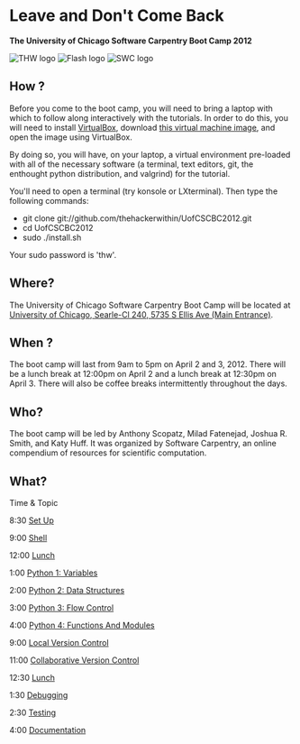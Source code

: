 # Leave and Don't Come Back

**The University of Chicago Software Carpentry Boot Camp 2012**

![THW logo]( http://hackerwithin.org/thw/static/thwlogo-small.png "thw logo")   ![Flash logo]( http://software-carpentry.org/blog/wp-content/uploads/2012/01/flash-logo-sm.gif "flash logo")                 ![SWC logo]( http://software-carpentry.org/software-carpentry-logo-285x58.png "SWC logo")

## How ?

Before you come to the boot camp, you will need to bring a laptop with which to 
follow along interactively with the tutorials. In order to do this, you will 
need to install [VirtualBox](https://www.virtualbox.org/), download 
[this virtual machine 
image](http://s3.amazonaws.com/ufocthwscbc/UoFCSCBC2012.ova), 
and open the image using VirtualBox.

By doing so, you will have, on your laptop, a virtual environment pre-loaded 
with all of the necessary software (a terminal, text editors, git, the enthought 
python distribution, and valgrind) for the tutorial. 

You'll need to open a terminal (try konsole or LXterminal). Then type the 
following commands:

- git clone git://github.com/thehackerwithin/UofCSCBC2012.git
- cd UofCSCBC2012
- sudo ./install.sh

Your sudo password is 'thw'.

## Where?

The University of Chicago Software Carpentry Boot Camp will be located
at [University of Chicago, Searle-Cl 240, 5735 S Ellis Ave (Main Entrance)](http://maps.google.com/maps?q=Searle+Chemical+Laboratory++5735+South+Ellis+Avenue++Chicago,+IL+60637&hl=en&ll=41.790689,-87.600131&spn=0.009087,0.019205&client=safari&oe=UTF-8&hq=Searle+Chemical+Laboratory++5735+South+Ellis+Avenue++Chicago,+IL+60637&radius=15000&t=m&z=16&iwloc=A).    

## When ?

The boot camp will last from 9am to 5pm on April 2 and 3, 2012. There
will be a lunch break at 12:00pm on April 2 and a lunch break at 12:30pm on
April 3. There will also be coffee breaks intermittently throughout the
days.

## Who?

The boot camp will be led by Anthony Scopatz, Milad Fatenejad, Joshua R.
Smith, and Katy Huff. It was organized by Software Carpentry, an online
compendium of resources for scientific computation.

## What?

Time  &  Topic

8:30   [Set Up](http://github.com/thehackerwithin/UofCSCBC2012/tree/master/0-SetUp/)

9:00   [Shell](http://github.com/thehackerwithin/UofCSCBC2012/tree/master/1-Shell/)

12:00  [Lunch](http://github.com/thehackerwithin/UofCSCBC2012/tree/master/Lunch/)

1:00   [Python 1: Variables](http://github.com/thehackerwithin/UofCSCBC2012/tree/master/2a-PythonVariables/)

2:00   [Python 2: Data Structures](http://github.com/thehackerwithin/UofCSCBC2012/tree/master/2b-PythonDataStructures/)

3:00   [Python 3: Flow Control](http://github.com/thehackerwithin/UofCSCBC2012/tree/master/2c-PythonFlowControl/)

4:00   [Python 4: Functions And Modules](http://github.com/thehackerwithin/UofCSCBC2012/tree/master/2d-PythonFunctionsAndModules/)

9:00   [Local Version Control](http://github.com/thehackerwithin/UofCSCBC2012/tree/master/3a-VersionControlLocal/)

11:00  [Collaborative Version Control](http://github.com/thehackerwithin/UofCSCBC2012/tree/master/3b-VersionControlRemote/)

12:30  [Lunch](http://github.com/thehackerwithin/UofCSCBC2012/tree/master/Lunch/)

1:30   [Debugging](http://github.com/thehackerwithin/UofCSCBC2012/tree/master/4-Debugging/)

2:30   [Testing](http://github.com/thehackerwithin/UofCSCBC2012/tree/master/5-Testing/)

4:00   [Documentation](http://github.com/thehackerwithin/UofCSCBC2012/tree/master/6-Documentation/)

